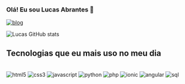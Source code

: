 ### Olá! Eu sou Lucas Abrantes 👋


[![blog](https://img.shields.io/badge/LinkedIn-0077B5?style=for-the-badge&logo=linkedin&logoColor=white)](https://www.linkedin.com/in/lucas-abrantess/)


![Lucas GitHub stats](https://github-readme-stats.vercel.app/api?username=Lucas-Abrantes&show_icons=true&theme=dracula)


## Tecnologias que eu mais uso no meu dia

<div style="display: inline_block"><br/>
   <img align="center" alt="html5" src="https://img.shields.io/badge/HTML5-E34F26?style=for-the-badge&logo=html5&logoColor=white">
  <img align="center" alt="css3" src="https://img.shields.io/badge/CSS3-1572B6?style=for-the-badge&logo=css3&logoColor=white">
  <img align="center" alt="javascript" src="https://img.shields.io/badge/JavaScript-F7DF1E?style=for-the-badge&logo=javascript&logoColor=black">
  <img align="center" alt="python" src="https://img.shields.io/badge/Python-3776AB?style=for-the-badge&logo=python&logoColor=white">
  <img align="center" alt="php" src="https://img.shields.io/badge/PHP-777BB4?style=for-the-badge&logo=php&logoColor=white">
  <img align="center" alt="ionic" src="https://img.shields.io/badge/Ionic-3880FF?style=for-the-badge&logo=ionic&logoColor=white">
  <img align="center" alt="angular" src="https://img.shields.io/badge/Angular-DD0031?style=for-the-badge&logo=angular&logoColor=white">
  <img align="center" alt="sql" src="https://img.shields.io/badge/SQL-4479A1?style=for-the-badge&logo=mysql&logoColor=white">

</div>

<br/>

<div><br/>
  
</div>
